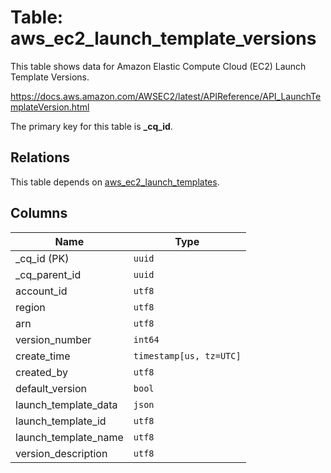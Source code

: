 # Table: aws_ec2_launch_template_versions

This table shows data for Amazon Elastic Compute Cloud (EC2) Launch Template Versions.

https://docs.aws.amazon.com/AWSEC2/latest/APIReference/API_LaunchTemplateVersion.html

The primary key for this table is **_cq_id**.

## Relations

This table depends on [aws_ec2_launch_templates](aws_ec2_launch_templates.md).

## Columns

| Name          | Type          |
| ------------- | ------------- |
|_cq_id (PK)|`uuid`|
|_cq_parent_id|`uuid`|
|account_id|`utf8`|
|region|`utf8`|
|arn|`utf8`|
|version_number|`int64`|
|create_time|`timestamp[us, tz=UTC]`|
|created_by|`utf8`|
|default_version|`bool`|
|launch_template_data|`json`|
|launch_template_id|`utf8`|
|launch_template_name|`utf8`|
|version_description|`utf8`|